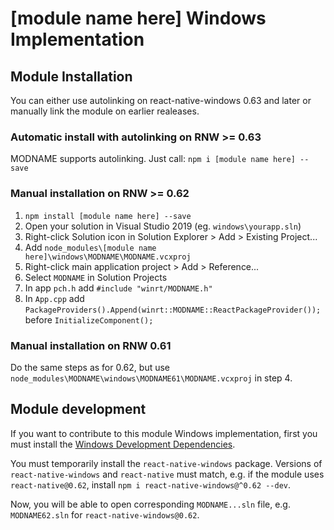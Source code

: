 # [module name here] Windows Implementation

## Module Installation
You can either use autolinking on react-native-windows 0.63 and later or manually link the module on earlier realeases.

### Automatic install with autolinking on RNW >= 0.63
MODNAME supports autolinking. Just call: `npm i [module name here] --save`

### Manual installation on RNW >= 0.62
1. `npm install [module name here] --save`
2. Open your solution in Visual Studio 2019 (eg. `windows\yourapp.sln`)
3. Right-click Solution icon in Solution Explorer > Add > Existing Project...
4. Add `node_modules\[module name here]\windows\MODNAME\MODNAME.vcxproj`
5. Right-click main application project > Add > Reference...
6. Select `MODNAME` in Solution Projects
7. In app `pch.h` add `#include "winrt/MODNAME.h"`
8. In `App.cpp` add `PackageProviders().Append(winrt::MODNAME::ReactPackageProvider());` before `InitializeComponent();`

### Manual installation on RNW 0.61
Do the same steps as for 0.62, but use `node_modules\MODNAME\windows\MODNAME61\MODNAME.vcxproj` in step 4.

## Module development

If you want to contribute to this module Windows implementation, first you must install the [Windows Development Dependencies](https://aka.ms/rnw-deps).

You must temporarily install the `react-native-windows` package. Versions of `react-native-windows` and `react-native` must match, e.g. if the module uses `react-native@0.62`, install `npm i react-native-windows@^0.62 --dev`.

Now, you will be able to open corresponding `MODNAME...sln` file, e.g. `MODNAME62.sln` for `react-native-windows@0.62`.
